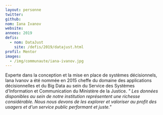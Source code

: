 ```yaml
---
layout: personne
twitter: 
github: 
nom: Iana Ivanov
website:
annees: 2019
defis: 
  - nom: DataJust
    site: /defis/2019/datajust.html
profil: Mentor
images:
  - /img/communaute/iana-ivanov.jpg
---
```


Experte dans la conception et la mise en place de systèmes décisionnels, Iana Ivanov a été nommée en 2015 cheffe du domaine des applications décisionnelles et du Big Data au sein du Service des Systèmes d'Information et Communication du Ministère de la Justice.
_" Les données disponibles au sein de notre institution représentent une richesse considérable. Nous nous devons de les explorer et valoriser au profit des usagers et d'un service public performant et juste."_
